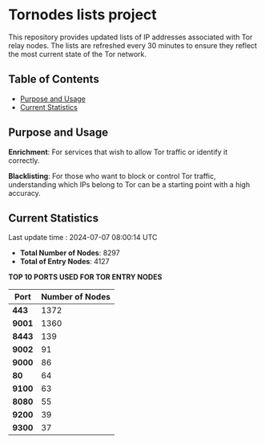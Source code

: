 # Tornodes lists project

This repository provides updated lists of IP addresses associated with Tor relay nodes. The lists are refreshed every 30 minutes to ensure they reflect the most current state of the Tor network.

## Table of Contents

- [Purpose and Usage](#purpose-and-usage)
- [Current Statistics](#current-statistics)


## Purpose and Usage

**Enrichment**: For services that wish to allow Tor traffic or identify it correctly.

**Blacklisting**: For those who want to block or control Tor traffic, understanding which IPs belong to Tor can be a starting point with a high accuracy.

## Current Statistics

Last update time : 2024-07-07 08:00:14 UTC

- **Total Number of Nodes**: 8297
- **Total of Entry Nodes**: 4127

**TOP 10 PORTS USED FOR TOR ENTRY NODES**

| **Port** | **Number of Nodes** |
|------|-----------------|
| **443**   | 1372  |
| **9001**   | 1360  |
| **8443**   | 139  |
| **9002**   | 91  |
| **9000**   | 86  |
| **80**   | 64  |
| **9100**   | 63  |
| **8080**   | 55  |
| **9200**   | 39  |
| **9300**   | 37  |

